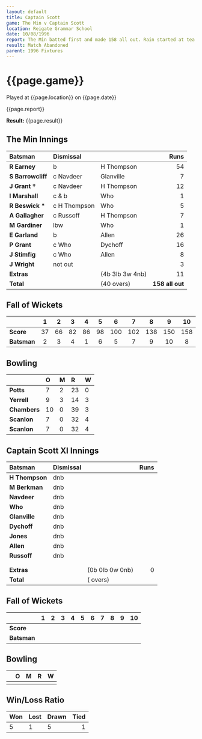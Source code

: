 ```yaml
---
layout: default
title: Captain Scott
game: The Min v Captain Scott
location: Reigate Grammar School
date: 10/08/1996
report: The Min batted first and made 158 all out. Rain started at tea and did not abate
result: Match Abandoned
parent: 1996 Fixtures
---
```


# {{page.game}}

Played at {{page.location}} on {{page.date}}

{{page.report}}

**Result:** {{page.result}}

## The Min Innings

| Batsman | Dismissal |  | Runs |
|:---|:---|---|---:|
| **R Earney** | b | H Thompson | 54 |
| **S Barrowcliff** | c Navdeer | Glanville | 7 |
| **J Grant &#8224;** | c Navdeer | H Thompson | 12 |
| **I Marshall** | c & b | Who | 1 |
| **R Beswick &#42;** | c H Thompson | Who | 5 |
| **A Gallagher** | c Russoff | H Thompson | 7 |
| **M Gardiner** | lbw | Who | 1 |
| **E Garland** | b | Allen | 26 |
| **P Grant** | c Who | Dychoff | 16 |
| **J Stimfig** | c Who | Allen | 8 |
| **J Wright** | not out |  | 3 |
| **Extras** | | (4b 3lb 3w 4nb) | 11 |
| **Total** | | (40 overs) | **158 all out** |

## Fall of Wickets

| | 1 | 2 | 3 | 4 | 5 | 6 | 7 | 8 | 9 | 10 |
|---|:---:|:---:|:---:|:---:|:---:|:---:|:---:|:---:|:---:|:---:|
| **Score** | 37 | 66 | 82 | 86 | 98 | 100 | 102 | 138 | 150 | 158 |
| **Batsman** | 2 | 3 | 4 | 1 | 6 | 5 | 7 | 9 | 10 | 8 |

## Bowling

| | O | M | R | W |
|---|:---|:---|:---|:---|
| **Potts** | 7 | 2 | 23 | 0 |
| **Yerrell** | 9 | 3 | 14 | 3 |
| **Chambers** | 10 | 0 | 39 | 3 |
| **Scanlon** | 7 | 0 | 32 | 4 |
| **Scanlon** | 7 | 0 | 32 | 4 |

## Captain Scott XI Innings

| Batsman | Dismissal |  | Runs |
|:---|:---|---|---:|
| **H Thompson** | dnb |  |  |
| **M Berkman** | dnb |  |  |
| **Navdeer** | dnb |  |  |
| **Who** | dnb |  |  |
| **Glanville** | dnb |  |  |
| **Dychoff** | dnb |  |  |
| **Jones** | dnb |  |  |
| **Allen** | dnb |  |  |
| **Russoff** | dnb |  |  |
|  |  |  |  |
|  |  |  |  |
| **Extras** | | (0b 0lb 0w 0nb) | 0 |
| **Total** | | ( overs) |  |

## Fall of Wickets

| | 1 | 2 | 3 | 4 | 5 | 6 | 7 | 8 | 9 | 10 |
|---|:---:|:---:|:---:|:---:|:---:|:---:|:---:|:---:|:---:|:---:|
| **Score** |  |  |  |  |  |  |  |  |  |  |
| **Batsman** |  |  |  |  |  |  |  |  |  |  |

## Bowling

| | O | M | R | W |
|---|:---|:---|:---|:---|
| |  |  |  |  |

## Win/Loss Ratio

| Won | Lost | Drawn | Tied |
|:---|:---|:---|---:|
| 5 | 1 | 5 | 1 |